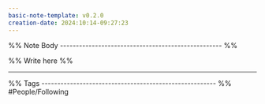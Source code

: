 ```yaml
---
basic-note-template: v0.2.0
creation-date: 2024:10:14-09:27:23
---
```


%% Note Body --------------------------------------------------- %%

%% Write here %%





___

%% Tags ------------------------------------------------------- %%
#People/Following 